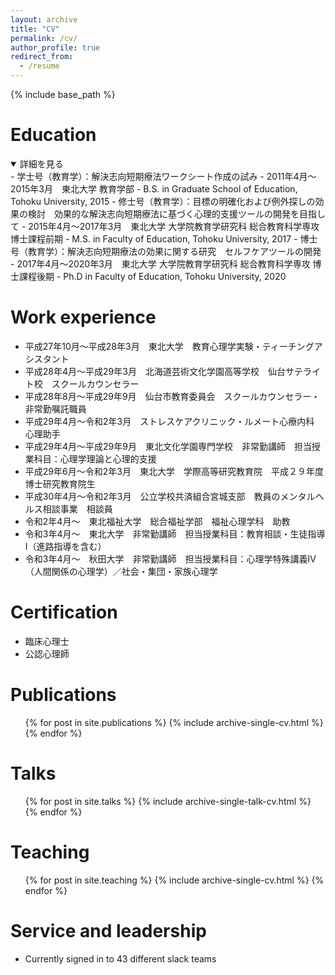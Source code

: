 ```yaml
---
layout: archive
title: "CV"
permalink: /cv/
author_profile: true
redirect_from:
  - /resume
---
```


{% include base_path %}

Education
======
<details open><summary>詳細を見る</summary><div>
- 学士号（教育学）：解決志向短期療法ワークシート作成の試み
  - 2011年4月～2015年3月　東北大学 教育学部 
  - B.S. in Graduate School of Education, Tohoku University, 2015
- 修士号（教育学）：目標の明確化および例外探しの効果の検討　効果的な解決志向短期療法に基づく心理的支援ツールの開発を目指して
  - 2015年4月～2017年3月　東北大学 大学院教育学研究科 総合教育科学専攻 博士課程前期
  - M.S. in Faculty of Education, Tohoku University, 2017
- 博士号（教育学）：解決志向短期療法の効果に関する研究　セルフケアツールの開発
  - 2017年4月～2020年3月　東北大学 大学院教育学研究科 総合教育科学専攻 博士課程後期
  - Ph.D in Faculty of Education, Tohoku University, 2020
</div></details>

Work experience
======
* 平成27年10月～平成28年3月　東北大学　教育心理学実験・ティーチングアシスタント
* 平成28年4月～平成29年3月　北海道芸術文化学園高等学校　仙台サテライト校　スクールカウンセラー
* 平成28年8月～平成29年9月　仙台市教育委員会　スクールカウンセラー・非常勤嘱託職員
* 平成29年4月～令和2年3月　ストレスケアクリニック・ルメート心療内科　心理助手
* 平成29年4月～平成29年9月　東北文化学園専門学校　非常勤講師　担当授業科目：心理学理論と心理的支援
* 平成29年6月～令和2年3月　東北大学　学際高等研究教育院　平成２９年度　博士研究教育院生
* 平成30年4月～令和2年3月　公立学校共済組合宮城支部　教員のメンタルヘルス相談事業　相談員
* 令和2年4月～　東北福祉大学　総合福祉学部　福祉心理学科　助教
* 令和3年4月～　東北大学　非常勤講師　担当授業科目：教育相談・生徒指導Ⅰ（進路指導を含む）
* 令和3年4月～　秋田大学　非常勤講師　担当授業科目：心理学特殊講義Ⅳ（人間関係の心理学）／社会・集団・家族心理学

Certification
======
* 臨床心理士
* 公認心理師

Publications
======
  <ul>{% for post in site.publications %}
    {% include archive-single-cv.html %}
  {% endfor %}</ul>
  
Talks
======
  <ul>{% for post in site.talks %}
    {% include archive-single-talk-cv.html %}
  {% endfor %}</ul>
  
Teaching
======
  <ul>{% for post in site.teaching %}
    {% include archive-single-cv.html %}
  {% endfor %}</ul>
  
Service and leadership
======
* Currently signed in to 43 different slack teams
